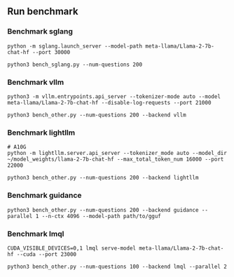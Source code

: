 ## Run benchmark

### Benchmark sglang
```
python -m sglang.launch_server --model-path meta-llama/Llama-2-7b-chat-hf --port 30000
```

```
python3 bench_sglang.py --num-questions 200
```


### Benchmark vllm
```
python3 -m vllm.entrypoints.api_server --tokenizer-mode auto --model meta-llama/Llama-2-7b-chat-hf --disable-log-requests --port 21000
```

```
python3 bench_other.py --num-questions 200 --backend vllm
```


### Benchmark lightllm
```
# A10G
python -m lightllm.server.api_server --tokenizer_mode auto --model_dir ~/model_weights/llama-2-7b-chat-hf --max_total_token_num 16000 --port 22000
```

```
python3 bench_other.py --num-questions 200 --backend lightllm
```


### Benchmark guidance
```
python3 bench_other.py --num-questions 200 --backend guidance --parallel 1 --n-ctx 4096 --model-path path/to/gguf
```


### Benchmark lmql
```
CUDA_VISIBLE_DEVICES=0,1 lmql serve-model meta-llama/Llama-2-7b-chat-hf --cuda --port 23000
```

```
python3 bench_other.py --num-questions 100 --backend lmql --parallel 2
```
